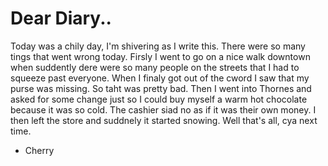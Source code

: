 # Dear Diary..

Today was a chily day, I'm shivering as I write this. There were so many tings that went wrong today.
Firsly I went to go on a nice walk downtown when suddently dere were so many people on the streets that I had to
squeeze past everyone. When I finaly got out of the cword I saw that my purse was missing. So taht was pretty bad. Then
I went into Thornes and asked for some change just so I could buy myself a warm hot chocolate because it was so cold. The cashier siad no as if it was their own money. I then left the store and suddnely it started snowing. Well that's all, cya next time.

- Cherry